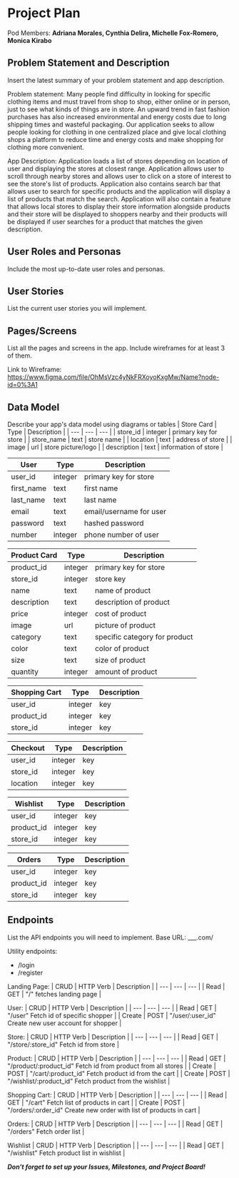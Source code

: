# Project Plan

Pod Members: **Adriana Morales, Cynthia Delira, Michelle Fox-Romero, Monica Kirabo**

## Problem Statement and Description

Insert the latest summary of your problem statement and app description.

Problem statement: Many people find difficulty in looking for specific clothing items and must travel from shop to shop, either online or in person, just to see what kinds of things are in store. An upward trend in fast fashion purchases has also increased environmental and energy costs due to long shipping times and wasteful packaging. Our application seeks to allow people looking for clothing in one centralized place and give local clothing shops a platform to reduce time and energy costs and make shopping for clothing more convenient.

App Description: Application loads a list of stores depending on location of user and displaying the stores at closest range. Application allows user to scroll through nearby stores and allows user to click on a store of interest to see the store's list of products. Application also contains search bar that allows user to search for specific products and the application will display a list of products that match the search. Application will also contain a feature that allows local stores to display their store information alongside products and their store will be displayed to shoppers nearby and their products will be displayed if user searches for a product that matches the given description.

## User Roles and Personas

Include the most up-to-date user roles and personas.

## User Stories

List the current user stories you will implement.

## Pages/Screens

List all the pages and screens in the app. Include wireframes for at least 3 of them.

Link to Wireframe: https://www.figma.com/file/OhMsVzc4yNkFRXoyoKxgMw/Name?node-id=0%3A1

## Data Model

Describe your app's data model using diagrams or tables
| Store Card | Type | Description |
| --- | --- | --- |
| store_id | integer | primary key for store |
| store_name | text | store name |
| location | text | address of store |
| image | url | store picture/logo |
| description | text | information of store |

| User | Type | Description |
| --- | --- | --- |
| user_id | integer | primary key for store |
| first_name | text | first name |
| last_name | text | last name |
| email | text | email/username for user |
| password | text | hashed password |
| number | integer | phone number of user |

| Product Card | Type | Description |
| --- | --- | --- |
| product_id | integer | primary key for store |
| store_id | integer | store key |
| name | text | name of product |
| description | text | description of product |
| price | integer | cost of product |
| image | url | picture of product |
| category | text | specific category for product |
| color | text | color of product |
| size | text | size of product |
| quantity | integer | amount of product |

| Shopping Cart | Type | Description |
| --- | --- | --- |
| user_id | integer | key |
| product_id | integer | key |
| store_id | integer | key |

| Checkout | Type | Description |
| --- | --- | --- |
| user_id | integer | key |
| store_id | integer | key |
| location | integer | key |

| Wishlist | Type | Description |
| --- | --- | --- |
| user_id | integer | key |
| product_id | integer | key |
| store_id | integer | key |

| Orders | Type | Description |
| --- | --- | --- |
| user_id | integer | key |
| product_id | integer | key |
| store_id | integer | key |

## Endpoints

List the API endpoints you will need to implement.
Base URL: ___.com/

Utility endpoints:
- /login
- /register

Landing Page:
| CRUD | HTTP Verb | Description |
| --- | --- | --- |
| Read | GET | "/" fetches landing page |

User: 
| CRUD | HTTP Verb | Description |
| --- | --- | --- |
| Read | GET | "/user" Fetch id of specific shopper | 
| Create | POST | "/user/:user_id" Create new user account for shopper |

Store: 
| CRUD | HTTP Verb | Description |
| --- | --- | --- |
| Read | GET | "/store/:store_id" Fetch id from store |

Product:
| CRUD | HTTP Verb | Description |
| --- | --- | --- |
| Read | GET | "/product/:product_id" Fetch id from product from all stores |
| Create | POST | "/cart/:product_id" Fetch product id from the cart |
| Create | POST | "/wishlist/:product_id" Fetch product from the wishlist |

Shopping Cart:
| CRUD | HTTP Verb | Description |
| --- | --- | --- |
| Read | GET | "/cart" Fetch list of products in cart |
| Create | POST | "/orders/:order_id" Create new order with list of products in cart |

Orders:
| CRUD | HTTP Verb | Description |
| --- | --- | --- |
| Read | GET | "/orders" Fetch order list |

Wishlist
| CRUD | HTTP Verb | Description |
| --- | --- | --- |
| Read | GET | "/wishlist" Fetch product list in wishlist |

***Don't forget to set up your Issues, Milestones, and Project Board!***
